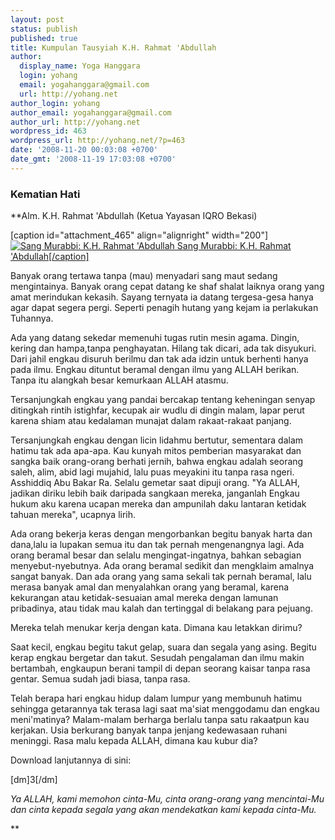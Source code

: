 ```yaml
---
layout: post
status: publish
published: true
title: Kumpulan Tausyiah K.H. Rahmat 'Abdullah
author:
  display_name: Yoga Hanggara
  login: yohang
  email: yogahanggara@gmail.com
  url: http://yohang.net
author_login: yohang
author_email: yogahanggara@gmail.com
author_url: http://yohang.net
wordpress_id: 463
wordpress_url: http://yohang.net/?p=463
date: '2008-11-20 00:03:08 +0700'
date_gmt: '2008-11-19 17:03:08 +0700'
---
```

### Kematian Hati  
**Alm. K.H. Rahmat 'Abdullah (Ketua Yayasan IQRO Bekasi)

[caption id="attachment\_465" align="alignright" width="200"] [![Sang Murabbi: K.H. Rahmat 'Abdullah](http://yohang.net/wp-content/uploads/2008/11/ust-rahmat-2-250x221.jpg "Sang Murabbi: K.H. Rahmat 'Abdullah") Sang Murabbi: K.H. Rahmat 'Abdullah[/caption]](http://yohang.net/wp-content/uploads/2008/11/ust-rahmat-2.jpg)

Banyak orang tertawa tanpa (mau) menyadari sang maut sedang mengintainya. Banyak orang cepat datang ke shaf shalat laiknya orang yang amat merindukan kekasih. Sayang ternyata ia datang tergesa-gesa hanya agar dapat segera pergi. Seperti penagih hutang yang kejam ia perlakukan Tuhannya.

Ada yang datang sekedar memenuhi tugas rutin mesin agama. Dingin, kering dan hampa,tanpa penghayatan. Hilang tak dicari, ada tak disyukuri. Dari jahil engkau disuruh berilmu dan tak ada idzin untuk berhenti hanya pada ilmu. Engkau dituntut beramal dengan ilmu yang ALLAH berikan. Tanpa itu alangkah besar kemurkaan ALLAH atasmu.

Tersanjungkah engkau yang pandai bercakap tentang keheningan senyap ditingkah rintih istighfar, kecupak air wudlu di dingin malam, lapar perut karena shiam atau kedalaman munajat dalam rakaat-rakaat panjang.

Tersanjungkah engkau dengan licin lidahmu bertutur, sementara dalam hatimu tak ada apa-apa. Kau kunyah mitos pemberian masyarakat dan sangka baik orang-orang berhati jernih, bahwa engkau adalah seorang saleh, alim, abid lagi mujahid, lalu puas meyakini itu tanpa rasa ngeri. Asshiddiq Abu Bakar Ra. Selalu gemetar saat dipuji orang. "Ya ALLAH, jadikan diriku lebih baik daripada sangkaan mereka, janganlah Engkau hukum aku karena ucapan mereka dan ampunilah daku lantaran ketidak tahuan mereka", ucapnya lirih.

Ada orang bekerja keras dengan mengorbankan begitu banyak harta dan dana,lalu ia lupakan semua itu dan tak pernah mengenangnya lagi. Ada orang beramal besar dan selalu mengingat-ingatnya, bahkan sebagian menyebut-nyebutnya. Ada orang beramal sedikit dan mengklaim amalnya sangat banyak. Dan ada orang yang sama sekali tak pernah beramal, lalu merasa banyak amal dan menyalahkan orang yang beramal, karena kekurangan atau ketidak-sesuaian amal mereka dengan lamunan pribadinya, atau tidak mau kalah dan tertinggal di belakang para pejuang.

Mereka telah menukar kerja dengan kata. Dimana kau letakkan dirimu?

Saat kecil, engkau begitu takut gelap, suara dan segala yang asing. Begitu kerap engkau bergetar dan takut. Sesudah pengalaman dan ilmu makin bertambah, engkaupun berani tampil di depan seorang kaisar tanpa rasa gentar. Semua sudah jadi biasa, tanpa rasa.

Telah berapa hari engkau hidup dalam lumpur yang membunuh hatimu sehingga getarannya tak terasa lagi saat ma'siat menggodamu dan engkau meni'matinya? Malam-malam berharga berlalu tanpa satu rakaatpun kau kerjakan. Usia berkurang banyak tanpa jenjang kedewasaan ruhani meninggi. Rasa malu kepada ALLAH, dimana kau kubur dia?

Download lanjutannya di sini: [  
](http://yohang.net/wp-content/uploads/2008/11/tausiyah-rahmat-abdullah.doc)

[dm]3[/dm]

_Ya ALLAH, kami memohon cinta-Mu, cinta orang-orang yang mencintai-Mu dan cinta kepada segala yang akan mendekatkan kami kepada cinta-Mu._

**

